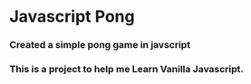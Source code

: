 # Javascript Pong

### Created a simple pong game in javscript

### This is a project to help me Learn Vanilla Javascript.